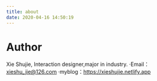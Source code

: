 ```yaml
---
title: about
date: 2020-04-16 14:50:19
---
```

# Author
Xie Shujie,
Interaction designer,major in industry.
·Email：<xieshu_jie@126.com>
·myblog：<https://xieshujie.netlify.app>